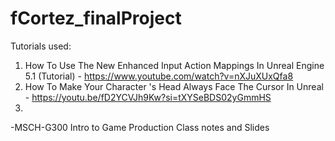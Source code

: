 # fCortez\_finalProject

Tutorials used:

1. How To Use The New Enhanced Input Action Mappings In Unreal Engine 5.1 (Tutorial) - https://www.youtube.com/watch?v=nXJuXUxQfa8
2. How To Make Your Character 's Head Always Face The Cursor In Unreal - https://youtu.be/fD2YCVJh9Kw?si=tXYSeBDS02yGmmHS
3. 





-MSCH-G300 Intro to Game Production Class notes and Slides

